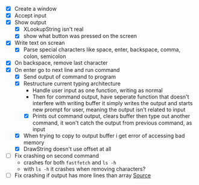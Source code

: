 - [x] Create a window
- [x] Accept input
- [x] Show output
    - [x] XLookupString isn't real
    - [x] show what button was pressed on the screen
- [x] Write text on screan
    - [x] Parse special characters like space, enter, backspace, comma, colon, semicolon
- [x] On backspace, remove last character
- [x] On enter go to next line and run command
    - [x] Send output of command to program
    - [x] Restructure current typing architecture
        - Handle user input as one function, writing as normal
        - Then for command output, have seperate function
        that doesn't interfere with writing buffer
        it simply writes the output and starts new prompt
        for user, meaning the output isn't related to input
        - [x] Prints out command output, clears buffer
        then type out another command, it won't catch
        the output from previous command, as input
    - [x] When trying to copy to output buffer
    i get error of accessing bad memory
    - [x] DrawString doesn't use offset at all
- [ ] Fix crashing on second command
    - crashes for both `fastfetch` and `ls -h`
    - with `ls -h` it crashes when removing characters?
- [ ] Fix crashing if output has more lines than array
[Source](https://www.x.org/releases/current/doc/libX11/libX11/libX11.html#Output_Methods)
